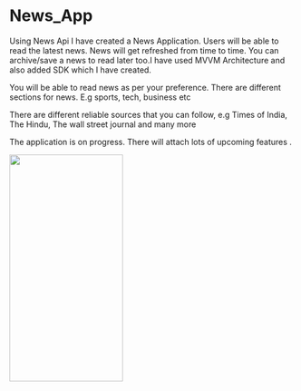 # News_App

Using News Api I have created a News Application. Users will be able to read the latest news. News will get refreshed from time to time. You can archive/save a news to read later too.I have used MVVM Architecture and also added SDK which I have created. 

 You will be able to read news as per your preference. There are different sections for news. E.g sports, tech, business etc
 
 There are different reliable sources that you can follow,  e.g Times of India, The Hindu, The wall street journal and many more
 
 The application is on progress. There will attach lots of upcoming features .

<img src="https://drive.google.com/uc?export=view&id=1nXHs1GmN05101Y7PLrx3VtnfzKvhSYE-" height="400" width="200"/>
